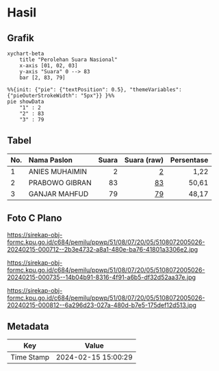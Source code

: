 # Hasil

## Grafik

```mermaid
xychart-beta
    title "Perolehan Suara Nasional"
    x-axis [01, 02, 03]
    y-axis "Suara" 0 --> 83
    bar [2, 83, 79]
```

```mermaid
%%{init: {"pie": {"textPosition": 0.5}, "themeVariables": {"pieOuterStrokeWidth": "5px"}} }%%
pie showData
    "1" : 2
    "2" : 83
    "3" : 79
```

## Tabel

| No. | Nama Paslon    | Suara | Suara (raw) | Persentase |
|:--- |:-------------- | -----:| -----------:| ----------:|
| 1   | ANIES MUHAIMIN | 2     | [2][p-1]    | 1,22       |
| 2   | PRABOWO GIBRAN | 83    | [83][p-2]   | 50,61      |
| 3   | GANJAR MAHFUD  | 79    | [79][p-3]   | 48,17      |


[p-1]: https://github.com/gigit-pemilu/pemilu-2024/blob/main/pilpres/hitung-suara/sub/51-bali/sub/08-buleleng/sub/07-sawan/sub/2005-sudaji/sub/026-tps/sub/paslon-1.txt
[p-2]: https://github.com/gigit-pemilu/pemilu-2024/blob/main/pilpres/hitung-suara/sub/51-bali/sub/08-buleleng/sub/07-sawan/sub/2005-sudaji/sub/026-tps/sub/paslon-2.txt
[p-3]: https://github.com/gigit-pemilu/pemilu-2024/blob/main/pilpres/hitung-suara/sub/51-bali/sub/08-buleleng/sub/07-sawan/sub/2005-sudaji/sub/026-tps/sub/paslon-3.txt

## Foto C Plano

https://sirekap-obj-formc.kpu.go.id/c684/pemilu/ppwp/51/08/07/20/05/5108072005026-20240215-000712--2b3e4732-a8a1-480e-ba76-41801a3306e2.jpg

https://sirekap-obj-formc.kpu.go.id/c684/pemilu/ppwp/51/08/07/20/05/5108072005026-20240215-000735--14b04b91-8316-4f91-a6b5-df32d52aa37e.jpg

https://sirekap-obj-formc.kpu.go.id/c684/pemilu/ppwp/51/08/07/20/05/5108072005026-20240215-000812--6a296d23-027a-480d-b7e5-175def12d513.jpg


## Metadata

| Key        | Value               |
| ---------- | ------------------- |
| Time Stamp | 2024-02-15 15:00:29 |



